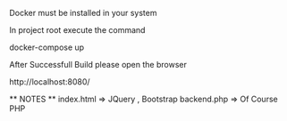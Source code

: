 Docker must be installed in your system

In project root execute the command

docker-compose up

After Successfull Build please open the browser

http://localhost:8080/




** NOTES **
index.html  => JQuery , Bootstrap 
backend.php => Of Course PHP
